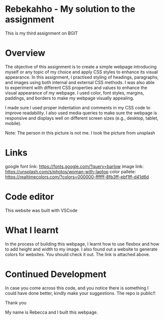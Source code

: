 # Rebekahho - My solution to the assignment

This is my third assignment on BGIT

# Overview

The objective of this assignment is to create a simple webpage introducing myself or any topic of my choice and apply CSS styles to enhance its visual appearance. In this assignment, I practised styling of headings, paragraphs, and images
using both internal and external CSS methods. I was also able to experiment with different CSS properties and values to enhance the visual appearance of my webpage. I used color, font styles, margins, paddings, and borders to make my webpage visually appealing.

I made sure I used proper indentation and comments in my CSS code to improve readability.
I also used media queries to make sure the webpage is responsive and displays well on different screen sizes (e.g.,
desktop, tablet, mobile).

Note: The person in this picture is not me. I took the picture from unsplash

# Links
google font link: https://fonts.google.com/?query=barlow
image link: https://unsplash.com/s/photos/woman-with-laptop
color pallete: https://realtimecolors.com/?colors=000000-ffffff-8fb3ff-ebf1ff-d41d6d

# Code editor
This website was built with VSCode

# What I learnt

In the process of building this webpage, I learnt how to use flexbox and how to add height and width to my image.
I also found out a website to generate colors for websites. You should check it out. The link is attached above.

# Continued Development

In case you come across this code, and you notice there is something I could have done better, kindly make your suggestions. The repo is public!!

Thank you

My name is Rebecca and I built this webpage.
